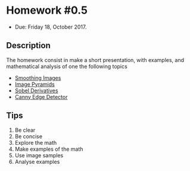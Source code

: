 # Homework #0.5


- Due: Friday 18, October 2017.

## Description

 The homework consist in make a short presentation, with examples, and mathematical analysis of one the following topics

- [Smoothing Images](https://docs.opencv.org/3.0-beta/doc/tutorials/imgproc/gausian_median_blur_bilateral_filter/gausian_median_blur_bilateral_filter.html#smoothing)
- [Image Pyramids](https://docs.opencv.org/3.0-beta/doc/tutorials/imgproc/pyramids/pyramids.html#pyramids)
- [Sobel Derivatives](https://docs.opencv.org/3.0-beta/doc/tutorials/imgproc/imgtrans/sobel_derivatives/sobel_derivatives.html#sobel-derivatives)
- [Canny Edge Detector](https://docs.opencv.org/3.0-beta/doc/tutorials/imgproc/imgtrans/canny_detector/canny_detector.html#canny-detector)

## Tips

1. Be clear
2. Be concise
3. Explore the math
4. Make examples of the math
5. Use image samples
6. Analyse examples


